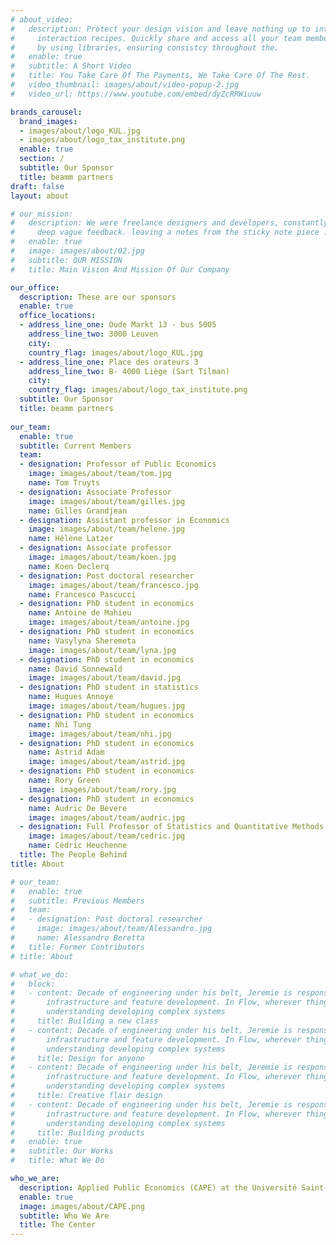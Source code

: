 ```yaml
---
# about_video:
#   description: Protect your design vision and leave nothing up to interpretation with
#     interaction recipes. Quickly share and access all your team members interactions
#     by using libraries, ensuring consistcy throughout the.
#   enable: true
#   subtitle: A Short Video
#   title: You Take Care Of The Payments, We Take Care Of The Rest.
#   video_thumbnail: images/about/video-popup-2.jpg
#   video_url: https://www.youtube.com/embed/dyZcRRWiuuw

brands_carousel:
  brand_images:
  - images/about/logo_KUL.jpg
  - images/about/logo_tax_institute.png
  enable: true
  section: /
  subtitle: Our Sponsor
  title: beamm partners
draft: false
layout: about

# our_mission:
#   description: We were freelance designers and developers, constantly finding ourselve
#     deep vague feedback. leaving a notes from the sticky note piece .
#   enable: true
#   image: images/about/02.jpg
#   subtitle: OUR MISSION
#   title: Main Vision And Mission Of Our Company

our_office:
  description: These are our sponsors
  enable: true
  office_locations:
  - address_line_one: Oude Markt 13 - bus 5005
    address_line_two: 3000 Leuven
    city: 
    country_flag: images/about/logo_KUL.jpg
  - address_line_one: Place des orateurs 3
    address_line_two: B- 4000 Liège (Sart Tilman)
    city: 
    country_flag: images/about/logo_tax_institute.png
  subtitle: Our Sponsor
  title: beamm partners
  
our_team:
  enable: true
  subtitle: Current Members
  team:
  - designation: Professor of Public Economics
    image: images/about/team/tom.jpg
    name: Tom Truyts
  - designation: Associate Professor
    image: images/about/team/gilles.jpg
    name: Gilles Grandjean
  - designation: Assistant professor in Economics
    image: images/about/team/helene.jpg
    name: Hélène Latzer
  - designation: Associate professor
    image: images/about/team/koen.jpg
    name: Koen Declerq
  - designation: Post doctoral researcher
    image: images/about/team/francesco.jpg
    name: Francesco Pascucci  
  - designation: PhD student in economics
    name: Antoine de Mahieu
    image: images/about/team/antoine.jpg
  - designation: PhD student in economics
    name: Vasylyna Sheremeta
    image: images/about/team/lyna.jpg
  - designation: PhD student in economics
    name: David Sonnewald
    image: images/about/team/david.jpg
  - designation: PhD student in statistics
    name: Hugues Annoye
    image: images/about/team/hugues.jpg
  - designation: PhD student in economics
    name: Nhi Tung
    image: images/about/team/nhi.jpg
  - designation: PhD student in economics
    name: Astrid Adam
    image: images/about/team/astrid.jpg
  - designation: PhD student in economics
    name: Rory Green
    image: images/about/team/rory.jpg
  - designation: PhD student in economics
    name: Audric De Bevere
    image: images/about/team/audric.jpg
  - designation: Full Professor of Statistics and Quantitative Methods
    image: images/about/team/cedric.jpg
    name: Cédric Heuchenne  
  title: The People Behind
title: About

# our_team:
#   enable: true
#   subtitle: Previous Members
#   team:
#   - designation: Post doctoral researcher
#     image: images/about/team/Alessandro.jpg
#     name: Alessandro Beretta
#   title: Former Contributors
# title: About

# what_we_do:
#   block:
#   - content: Decade of engineering under his belt, Jeremie is responsible for technical
#       infrastructure and feature development. In Flow, wherever things just work is
#       understanding developing complex systems
#     title: Building a new class
#   - content: Decade of engineering under his belt, Jeremie is responsible for technical
#       infrastructure and feature development. In Flow, wherever things just work is
#       understanding developing complex systems
#     title: Design for anyone
#   - content: Decade of engineering under his belt, Jeremie is responsible for technical
#       infrastructure and feature development. In Flow, wherever things just work is
#       understanding developing complex systems
#     title: Creative flair design
#   - content: Decade of engineering under his belt, Jeremie is responsible for technical
#       infrastructure and feature development. In Flow, wherever things just work is
#       understanding developing complex systems
#     title: Building products
#   enable: true
#   subtitle: Our Works
#   title: What We Do

who_we_are:
  description: Applied Public Economics (CAPE) at the Université Saint-Louis - Bruxelles was created at the end of 2018, and works on various research topics in public finance, with a particular attention for labor market policy, mobility, environmental issues and socio-economic inequalities. At the core of CAPE's research activities is the Beamm project, an effort to build a comprehensive online, open-access tax-benefit microsimulation model. Besides scientific research, CAPE also helps public administrations, policy makers and other interested parties with public policy evaluations, socio-economic impact analyses, spending reviews and other methodological support. CAPE chooses to work with all researchers in a closely knit team, with all team members closely working together on a highly collaborative research project.
  enable: true
  image: images/about/CAPE.png
  subtitle: Who We Are
  title: The Center
---
```

